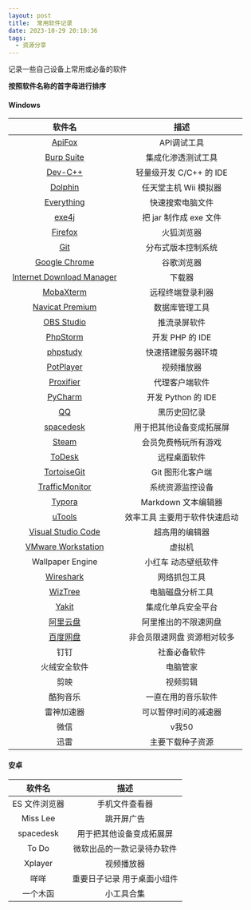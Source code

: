 ```yaml
---
layout: post
title:  常用软件记录
date: 2023-10-29 20:10:36
tags:
  - 资源分享
---
```


记录一些自己设备上常用或必备的软件

**按照软件名称的首字母进行排序**

<!-- more -->

#### Windows

|                            软件名                            |             描述              |
| :----------------------------------------------------------: | :---------------------------: |
|                [ApiFox](https://apifox.com/)                 |          API调试工具          |
|        [Burp Suite](https://portswigger.net/burp/pro)        |      集成化渗透测试工具       |
|    [Dev-C++](https://sourceforge.net/p/devcpp/home/Home/)    |    轻量级开发 C/C++ 的 IDE    |
|            [Dolphin](https://cn.dolphin-emu.org/)            |     任天堂主机 Wii 模拟器     |
|        [Everything](https://www.voidtools.com/zh-cn/)        |       快速搜索电脑文件        |
| [exe4j](https://www.ej-technologies.com/download/exe4j/files) |    把 jar 制作成 exe 文件     |
|    [Firefox](https://www.mozilla.org/zh-CN/firefox/new/)     |          火狐浏览器           |
|                 [Git](https://git-scm.com/)                  |      分布式版本控制系统       |
|        [Google Chrome](https://www.google.cn/chrome/)        |          谷歌浏览器           |
| [Internet Download Manager](https://www.internetdownloadmanager.cn/) |            下载器             |
|         [MobaXterm](https://mobaxterm.mobatek.net/)          |       远程终端登录利器        |
| [Navicat Premium](https://www.navicat.com.cn/products/navicat-premium/) |        数据库管理工具         |
|            [OBS Studio](https://obsproject.com/)             |         推流录屏软件          |
|    [PhpStorm](https://www.jetbrains.com/zh-cn/phpstorm/)     |        开发 PHP 的 IDE        |
|                [phpstudy](https://www.xp.cn/)                |      快速搭建服务器环境       |
|              [PotPlayer](https://potplayer.tv/)              |          视频播放器           |
|           [Proxifier](https://www.proxifier.com/)            |        代理客户端软件         |
|     [PyCharm](https://www.jetbrains.com/zh-cn/pycharm/)      |      开发 Python 的 IDE       |
|                [QQ](https://im.qq.com/index/)                |         黑历史回忆录          |
|           [spacedesk](https://www.spacedesk.net/)            |   用于把其他设备变成拓展屏    |
|           [Steam](https://store.steampowered.com/)           |     会员免费畅玩所有游戏      |
|              [ToDesk](https://www.todesk.com/)               |         远程桌面软件          |
|           [TortoiseGit](https://tortoisegit.org/)            |       Git 图形化客户端        |
| [TrafficMonitor](https://github.com/zhongyang219/TrafficMonitor) |       系统资源监控设备        |
|                [Typora](https://typoraio.cn/)                |      Markdown 文本编辑器      |
|                [uTools](https://www.u.tools/)                | 效率工具 主要用于软件快速启动 |
|     [Visual Studio Code](https://code.visualstudio.com/)     |        超高用的编辑器         |
| [VMware Workstation](https://www.vmware.com/cn/products/workstation-pro/workstation-pro-evaluation.html) |            虚拟机             |
|                       Wallpaper Engine                       |      小红车 动态壁纸软件      |
|     [Wireshark](https://www.wireshark.org/download.html)     |         网络抓包工具          |
|           [WizTree](https://www.diskanalyzer.com/)           |       电脑磁盘分析工具        |
|              [Yakit](https://www.yaklang.com/)               |      集成化单兵安全平台       |
|           [阿里云盘](https://www.aliyundrive.com/)           |     阿里推出的不限速网盘      |
|              [百度网盘](https://pan.baidu.com/)              |  非会员限速网盘 资源相对较多  |
|                             钉钉                             |         社畜必备软件          |
|                         火绒安全软件                         |           电脑管家            |
|                             剪映                             |           视频剪辑            |
|                           酷狗音乐                           |      一直在用的音乐软件       |
|                          雷神加速器                          |     可以暂停时间的减速器      |
|                             微信                             |             v我50             |
|                             迅雷                             |       主要下载种子资源        |

#### 安卓

|    软件名     |            描述             |
| :-----------: | :-------------------------: |
| ES 文件浏览器 |       手机文件查看器        |
|   Miss Lee    |         跳开屏广告          |
|   spacedesk   |  用于把其他设备变成拓展屏   |
|     To Do     | 微软出品的一款记录待办软件  |
|    Xplayer    |         视频播放器          |
|     咩咩      | 重要日子记录 用于桌面小组件 |
|   一个木函    |         小工具合集          |

